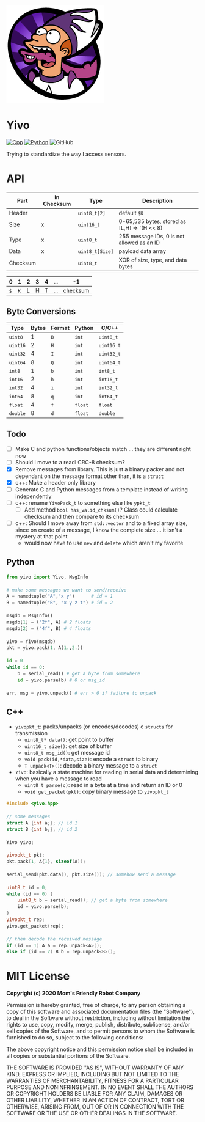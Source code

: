 ![](https://raw.githubusercontent.com/MomsFriendlyRobotCompany/yivo/main/docs/yivo.png)

# Yivo

[![Cpp](https://github.com/MomsFriendlyRobotCompany/yivo/actions/workflows/cpp.yaml/badge.svg)](https://github.com/MomsFriendlyRobotCompany/yivo/actions/workflows/cpp.yaml)
[![Python](https://github.com/MomsFriendlyRobotCompany/yivo/actions/workflows/python.yaml/badge.svg)](https://github.com/MomsFriendlyRobotCompany/yivo/actions/workflows/python.yaml)
![GitHub](https://img.shields.io/github/license/MomsFriendlyRobotCompany/yivo)

Trying to standardize the way I access sensors.

# API

| Part     | In Checksum | Type  | Description |
|----------|-------------|-------|-------------|
| Header   |   | `uint8_t[2]`    | default `$K` |
| Size     | x | `uint16_t`      | 0-65,535 bytes, stored as [L,H] => `(H << 8) | L` |
| Type     | x | `uint8_t`       | 255 message IDs, 0 is not allowed as an ID |
| Data     | x | `uint8_t[Size]` | payload data array |
| Checksum |   | `uint8_t`       | XOR of size, type, and data bytes |

| 0 | 1 | 2 | 3 | 4 | ... | -1 |
|---|---|---|---|---|-----|----|
|`$`|`K`| L | H | T | ... | checksum |

## Byte Conversions

| Type     | Bytes | Format | Python | C/C++ |
|----------|---|-----|---------|---------------|
| `uint8`  | 1 | `B` | `int`   | `uint8_t`
| `uint16` | 2 | `H` | `int`   | `uint16_t`
| `uint32` | 4 | `I` | `int`   | `uint32_t`
| `uint64` | 8 | `Q` | `int`   | `uint64_t`
| `int8`   | 1 | `b` | `int`   | `int8_t`
| `int16`  | 2 | `h` | `int`   | `int16_t`
| `int32`  | 4 | `i` | `int`   | `int32_t`
| `int64`  | 8 | `q` | `int`   | `int64_t`
| `float`  | 4 | `f` | `float` | `float`
| `double` | 8 | `d` | `float` | `double`

## Todo

- [ ] Make C and python functions/objects match ... they are different right now
- [ ] Should I move to a readl CRC-8 checksum?
- [x] Remove messages from library. This is just a binary packer and
      not dependant on the message format other than, it is a `struct`
- [x] c++: Make a header only library
- [ ] Generate C and Python messages from a template instead of writing independently
- [ ] c++: rename `YivoPack_t` to something else like `ypkt_t`
    - [ ] Add method `bool has_valid_chksum()`? Class could calculate checksum and then compare
    to its checksum
- [ ] c++: Should I move away from `std::vector` and to a fixed array size, since on create of
    a message, I know the complete size ... it isn't a mystery at that point
    - would now have to use `new` and `delete` which aren't my favorite

## Python

```python
from yivo import Yivo, MsgInfo

# make some messages we want to send/receive
A = namedtuple("A","x y")      # id = 1
B = namedtuple("B", "x y z t") # id = 2

msgdb = MsgInfo()
msgdb[1] = ("2f", A) # 2 floats
msgdb[2] = ("4f", B) # 4 floats

yivo = Yivo(msgdb)
pkt = yivo.pack(1, A(1.,2.))

id = 0
while id == 0:
    b = serial_read() # get a byte from somewhere
    id = yivo.parse(b) # 0 or msg_id

err, msg = yivo.unpack() # err > 0 if failure to unpack
```

## C++

- `yivopkt_t`: packs/unpacks (or encodes/decodes) c `structs` for transmission
    - `uint8_t* data()`: get point to buffer
    - `uint16_t size()`: get size of buffer
    - `uint8_t msg_id()`: get message id
    - `void pack(id,*data,size)`: encode a `struct` to binary
    - `T unpack<T>()`: decode a binary message to a `struct`
- `Yivo`: basically a state machine for reading in serial data and determining when you have a message to read
    - `uint8_t parse(c)`: read in a byte at a time and return an ID or 0
    - `void get_packet(pkt)`: copy binary message to `yivopkt_t`

```cpp
#include <yivo.hpp>

// some messages
struct A {int a;}; // id 1
struct B {int b;}; // id 2

Yivo yivo;

yivopkt_t pkt;
pkt.pack(1, A{1}, sizeof(A));

serial_send(pkt.data(), pkt.size()); // somehow send a message

uint8_t id = 0;
while (id == 0) {
    uint8_t b = serial_read(); // get a byte from somewhere
    id = yivo.parse(b);
}
yivopkt_t rep;
yivo.get_packet(rep);

// then decode the received message
if (id == 1) A a = rep.unpack<A>();
else if (id == 2) B b = rep.unpack<B>();
```

# MIT License

**Copyright (c) 2020 Mom's Friendly Robot Company**

Permission is hereby granted, free of charge, to any person obtaining a copy
of this software and associated documentation files (the "Software"), to deal
in the Software without restriction, including without limitation the rights
to use, copy, modify, merge, publish, distribute, sublicense, and/or sell
copies of the Software, and to permit persons to whom the Software is
furnished to do so, subject to the following conditions:

The above copyright notice and this permission notice shall be included in all
copies or substantial portions of the Software.

THE SOFTWARE IS PROVIDED "AS IS", WITHOUT WARRANTY OF ANY KIND, EXPRESS OR
IMPLIED, INCLUDING BUT NOT LIMITED TO THE WARRANTIES OF MERCHANTABILITY,
FITNESS FOR A PARTICULAR PURPOSE AND NONINFRINGEMENT. IN NO EVENT SHALL THE
AUTHORS OR COPYRIGHT HOLDERS BE LIABLE FOR ANY CLAIM, DAMAGES OR OTHER
LIABILITY, WHETHER IN AN ACTION OF CONTRACT, TORT OR OTHERWISE, ARISING FROM,
OUT OF OR IN CONNECTION WITH THE SOFTWARE OR THE USE OR OTHER DEALINGS IN THE
SOFTWARE.
